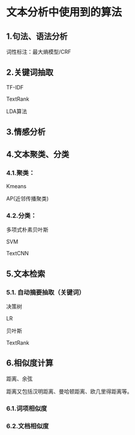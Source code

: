 # 文本分析中使用到的算法



## 1.句法、语法分析

词性标注：最大熵模型/CRF 

## 2.关键词抽取

TF-IDF

TextRank

LDA算法

## 3.情感分析



## 4.文本聚类、分类

### 4.1.聚类： 

Kmeans

AP(近邻传播聚类)

### 4.2.分类：

多项式朴素贝叶斯

SVM

TextCNN



## 5.文本检索

### 5.1. 自动摘要抽取（关键词）

决策树

LR

贝叶斯

 TextRank

## 6.相似度计算

距离、余弦

距离又包括汉明距离、曼哈顿距离、欧几里得距离等。

### 6.1.词项相似度



### 6.2.文档相似度





